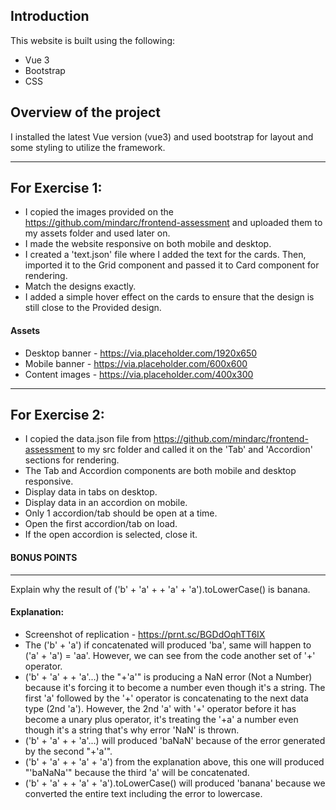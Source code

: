 Introduction
---

This website is built using the following:
  - Vue 3
  - Bootstrap
  - CSS

Overview of the project
---
I installed the latest Vue version (vue3) and used bootstrap for layout and some styling to utilize the framework. 

--- 
For Exercise 1:
---

- I copied the images provided on the https://github.com/mindarc/frontend-assessment and uploaded them to my assets folder and used later on.
- I made the website responsive on both mobile and desktop.
- I created a 'text.json' file where I added the text for the cards. Then, imported it to the Grid component and passed it to Card component for rendering.
- Match the designs exactly.
- I added a simple hover effect on the cards to ensure that the design is still close to the Provided design. 

#### Assets
- Desktop banner - https://via.placeholder.com/1920x650
- Mobile banner - https://via.placeholder.com/600x600
- Content images - https://via.placeholder.com/400x300

---

For Exercise 2:
---
- I copied the data.json file from https://github.com/mindarc/frontend-assessment to my src folder and called it on the 'Tab' and 'Accordion' sections for rendering.
- The Tab and Accordion components are both mobile and desktop responsive.
- Display data in tabs on desktop.
- Display data in an accordion on mobile.
- Only 1 accordion/tab should be open at a time.
- Open the first accordion/tab on load.
- If the open accordion is selected, close it.

#### BONUS POINTS
---

Explain why the result of ('b' + 'a' + + 'a' + 'a').toLowerCase() is banana.

#### Explanation:
 - Screenshot of replication - https://prnt.sc/BGDdOqhTT6IX
 - The ('b' + 'a') if concatenated will produced 'ba', same will happen to ('a' + 'a') = 'aa'. However, we can see from the code another set of '+' operator.
 - ('b' + 'a' + + 'a'...) the "+'a'" is producing a NaN error (Not a Number) because it's forcing it to become a number even though it's a string. The first 'a' followed by the '+' operator is concatenating to the next data type (2nd 'a'). However, the 2nd 'a' with '+' operator before it has become a unary plus operator, it's treating the '+a' a number even though it's a string that's why error 'NaN' is thrown.
 - ('b' + 'a' + + 'a'...) will produced 'baNaN' because of the error generated by the second "+'a'".
 - ('b' + 'a' + + 'a' + 'a') from the explanation above, this one will produced "'baNaNa'" because the third 'a' will be concatenated.
 - ('b' + 'a' + + 'a' + 'a').toLowerCase() will produced 'banana' because we converted the entire text including the error to lowercase.




